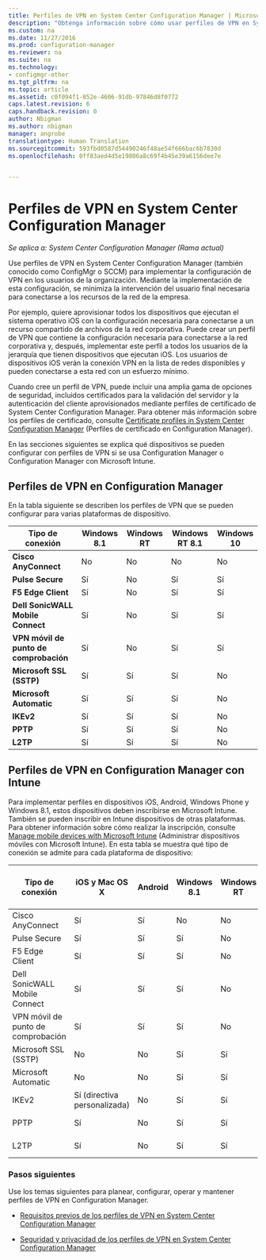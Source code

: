 ```yaml
---
title: Perfiles de VPN en System Center Configuration Manager | Microsoft Docs
description: "Obtenga información sobre cómo usar perfiles de VPN en System Center Configuration Manager para implementar la configuración de VPN en los usuarios de la organización."
ms.custom: na
ms.date: 11/27/2016
ms.prod: configuration-manager
ms.reviewer: na
ms.suite: na
ms.technology:
- configmgr-other
ms.tgt_pltfrm: na
ms.topic: article
ms.assetid: c0f094f1-852e-4606-91db-97846d8f0772
caps.latest.revision: 6
caps.handback.revision: 0
author: Nbigman
ms.author: nbigman
manager: angrobe
translationtype: Human Translation
ms.sourcegitcommit: 593fbd0587d54490246f48ae54f666bac6b7830d
ms.openlocfilehash: 0ff83aed4d5e19806a8c69f4b45e39a6156dee7e


---
```

# <a name="vpn-profiles-in-system-center-configuration-manager"></a>Perfiles de VPN en System Center Configuration Manager

*Se aplica a: System Center Configuration Manager (Rama actual)*


Use perfiles de VPN en System Center Configuration Manager (también conocido como ConfigMgr o SCCM) para implementar la configuración de VPN en los usuarios de la organización. Mediante la implementación de esta configuración, se minimiza la intervención del usuario final necesaria para conectarse a los recursos de la red de la empresa.  

 Por ejemplo, quiere aprovisionar todos los dispositivos que ejecutan el sistema operativo iOS con la configuración necesaria para conectarse a un recurso compartido de archivos de la red corporativa. Puede crear un perfil de VPN que contiene la configuración necesaria para conectarse a la red corporativa y, después, implementar este perfil a todos los usuarios de la jerarquía que tienen dispositivos que ejecutan iOS. Los usuarios de dispositivos iOS verán la conexión VPN en la lista de redes disponibles y pueden conectarse a esta red con un esfuerzo mínimo.  

 Cuando cree un perfil de VPN, puede incluir una amplia gama de opciones de seguridad, incluidos certificados para la validación del servidor y la autenticación del cliente aprovisionados mediante perfiles de certificado de System Center Configuration Manager. Para obtener más información sobre los perfiles de certificado, consulte [Certificate profiles in System Center Configuration Manager](introduction-to-certificate-profiles.md) (Perfiles de certificado en Configuration Manager).  

 En las secciones siguientes se explica qué dispositivos se pueden configurar con perfiles de VPN si se usa Configuration Manager o Configuration Manager con Microsoft Intune.  

## <a name="vpn-profiles-when-using-configuration-manager"></a>Perfiles de VPN en Configuration Manager  
 En la tabla siguiente se describen los perfiles de VPN que se pueden configurar para varias plataformas de dispositivo.  

|Tipo de conexión|Windows 8.1|Windows RT|Windows RT 8.1|Windows 10|  
|---------------------|-----------------|----------------|--------------------|----------------|  
|**Cisco AnyConnect**|No|No|No|No|  
|**Pulse Secure**|Sí|No|Sí|Sí|  
|**F5 Edge Client**|Sí|No|Sí|Sí|  
|**Dell SonicWALL Mobile Connect**|Sí|No|Sí|Sí|  
|**VPN móvil de punto de comprobación**|Sí|No|Sí|Sí|  
|**Microsoft SSL (SSTP)**|Sí|Sí|Sí|No|  
|**Microsoft Automatic**|Sí|Sí|Sí|No|  
|**IKEv2**|Sí|Sí|Sí|No|  
|**PPTP**|Sí|Sí|Sí|No|  
|**L2TP**|Sí|Sí|Sí|No|  

## <a name="vpn-profiles-when-using-configuration-manager-together-with-intune"></a>Perfiles de VPN en Configuration Manager con Intune  
 Para implementar perfiles en dispositivos iOS, Android, Windows Phone y Windows 8.1, estos dispositivos deben inscribirse en Microsoft Intune. También se pueden inscribir en Intune dispositivos de otras plataformas. Para obtener información sobre cómo realizar la inscripción, consulte [Manage mobile devices with Microsoft Intune](https://technet.microsoft.com/en-us/library/dn646962.aspx) (Administrar dispositivos móviles con Microsoft Intune). En esta tabla se muestra qué tipo de conexión se admite para cada plataforma de dispositivo:  

|Tipo de conexión|iOS y Mac OS X|Android|Windows 8.1|Windows RT|Windows RT 8.1|Windows Phone 8.1|Windows 10 Desktop y Mobile|  
|---------------------|----------------------|-------------|-----------------|----------------|--------------------|-----------------------|-----------------------------------|  
|Cisco AnyConnect|Sí|Sí|No|No|No|No|Sí (OMA-URI)|  
|Pulse Secure|Sí|Sí|Sí|No|Sí|Sí|Sí|  
|F5 Edge Client|Sí|Sí|Sí|No|Sí|Sí|Sí|  
|Dell SonicWALL Mobile Connect|Sí|Sí|Sí|No|Sí|Sí|Sí|  
|VPN móvil de punto de comprobación|Sí|Sí|Sí|No|Sí|Sí|Sí|  
|Microsoft SSL (SSTP)|No|No|Sí|Sí|Sí|No|No|  
|Microsoft Automatic|No|No|Sí|Sí|Sí|No|Sí (OMA-URI)|  
|IKEv2|Sí (directiva personalizada)|No|Sí|Sí|Sí|Sí|Sí (OMA-URI)|  
|PPTP|Sí|No|Sí|Sí|Sí|No|Sí (OMA-URI)|  
|L2TP|Sí|No|Sí|Sí|Sí|No|Sí (OMA-URI)|  

### <a name="next-steps"></a>Pasos siguientes  
 Use los temas siguientes para planear, configurar, operar y mantener perfiles de VPN en Configuration Manager.  

-   [Requisitos previos de los perfiles de VPN en System Center Configuration Manager](../plan-design/prerequisites-for-wifi-vpn-profiles.md)  

-   [Seguridad y privacidad de los perfiles de VPN en System Center Configuration Manager](../plan-design/security-and-privacy-for-wifi-vpn-profiles.md)



<!--HONumber=Dec16_HO3-->


